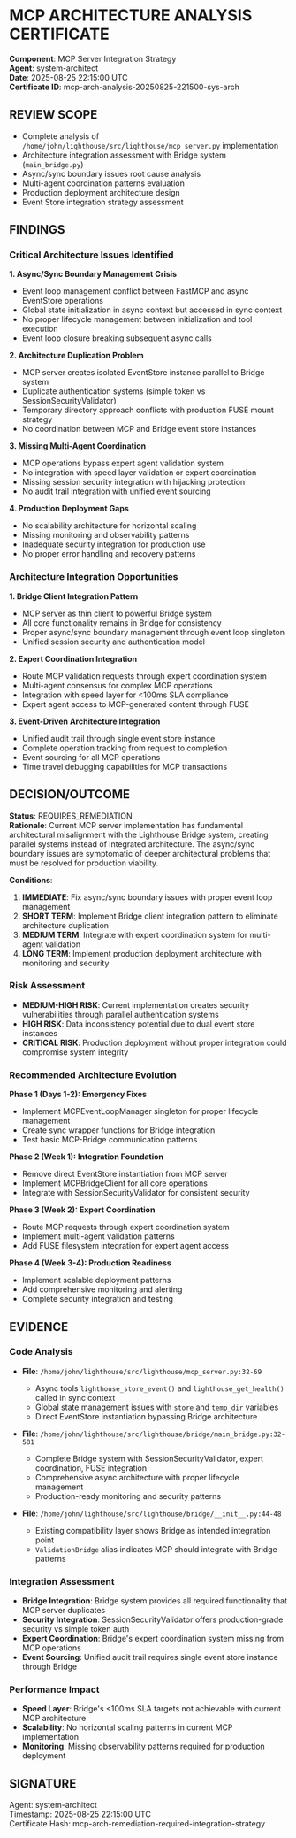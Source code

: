 # MCP ARCHITECTURE ANALYSIS CERTIFICATE

**Component**: MCP Server Integration Strategy  
**Agent**: system-architect  
**Date**: 2025-08-25 22:15:00 UTC  
**Certificate ID**: mcp-arch-analysis-20250825-221500-sys-arch

## REVIEW SCOPE
- Complete analysis of `/home/john/lighthouse/src/lighthouse/mcp_server.py` implementation
- Architecture integration assessment with Bridge system (`main_bridge.py`)
- Async/sync boundary issues root cause analysis
- Multi-agent coordination patterns evaluation
- Production deployment architecture design
- Event Store integration strategy assessment

## FINDINGS

### Critical Architecture Issues Identified

**1. Async/Sync Boundary Management Crisis**
- Event loop management conflict between FastMCP and async EventStore operations
- Global state initialization in async context but accessed in sync context
- No proper lifecycle management between initialization and tool execution
- Event loop closure breaking subsequent async calls

**2. Architecture Duplication Problem**
- MCP server creates isolated EventStore instance parallel to Bridge system
- Duplicate authentication systems (simple token vs SessionSecurityValidator)  
- Temporary directory approach conflicts with production FUSE mount strategy
- No coordination between MCP and Bridge event store instances

**3. Missing Multi-Agent Coordination**
- MCP operations bypass expert agent validation system
- No integration with speed layer validation or expert coordination
- Missing session security integration with hijacking protection
- No audit trail integration with unified event sourcing

**4. Production Deployment Gaps**
- No scalability architecture for horizontal scaling
- Missing monitoring and observability patterns
- Inadequate security integration for production use
- No proper error handling and recovery patterns

### Architecture Integration Opportunities

**1. Bridge Client Integration Pattern**
- MCP server as thin client to powerful Bridge system
- All core functionality remains in Bridge for consistency
- Proper async/sync boundary management through event loop singleton
- Unified session security and authentication model

**2. Expert Coordination Integration**
- Route MCP validation requests through expert coordination system
- Multi-agent consensus for complex MCP operations
- Integration with speed layer for <100ms SLA compliance
- Expert agent access to MCP-generated content through FUSE

**3. Event-Driven Architecture Integration**
- Unified audit trail through single event store instance
- Complete operation tracking from request to completion
- Event sourcing for all MCP operations
- Time travel debugging capabilities for MCP transactions

## DECISION/OUTCOME

**Status**: REQUIRES_REMEDIATION  
**Rationale**: Current MCP server implementation has fundamental architectural misalignment with the Lighthouse Bridge system, creating parallel systems instead of integrated architecture. The async/sync boundary issues are symptomatic of deeper architectural problems that must be resolved for production viability.

**Conditions**: 
1. **IMMEDIATE**: Fix async/sync boundary issues with proper event loop management
2. **SHORT TERM**: Implement Bridge client integration pattern to eliminate architecture duplication
3. **MEDIUM TERM**: Integrate with expert coordination system for multi-agent validation
4. **LONG TERM**: Implement production deployment architecture with monitoring and security

### Risk Assessment
- **MEDIUM-HIGH RISK**: Current implementation creates security vulnerabilities through parallel authentication systems
- **HIGH RISK**: Data inconsistency potential due to dual event store instances
- **CRITICAL RISK**: Production deployment without proper integration could compromise system integrity

### Recommended Architecture Evolution

**Phase 1 (Days 1-2): Emergency Fixes**
- Implement MCPEventLoopManager singleton for proper lifecycle management
- Create sync wrapper functions for Bridge integration
- Test basic MCP-Bridge communication patterns

**Phase 2 (Week 1): Integration Foundation**  
- Remove direct EventStore instantiation from MCP server
- Implement MCPBridgeClient for all core operations
- Integrate with SessionSecurityValidator for consistent security

**Phase 3 (Week 2): Expert Coordination**
- Route MCP requests through expert coordination system
- Implement multi-agent validation patterns
- Add FUSE filesystem integration for expert agent access

**Phase 4 (Week 3-4): Production Readiness**
- Implement scalable deployment patterns
- Add comprehensive monitoring and alerting
- Complete security integration and testing

## EVIDENCE

### Code Analysis
- **File**: `/home/john/lighthouse/src/lighthouse/mcp_server.py:32-69`
  - Async tools `lighthouse_store_event()` and `lighthouse_get_health()` called in sync context
  - Global state management issues with `store` and `temp_dir` variables
  - Direct EventStore instantiation bypassing Bridge architecture

- **File**: `/home/john/lighthouse/src/lighthouse/bridge/main_bridge.py:32-581`
  - Complete Bridge system with SessionSecurityValidator, expert coordination, FUSE integration
  - Comprehensive async architecture with proper lifecycle management
  - Production-ready monitoring and security patterns

- **File**: `/home/john/lighthouse/src/lighthouse/bridge/__init__.py:44-48`
  - Existing compatibility layer shows Bridge as intended integration point
  - `ValidationBridge` alias indicates MCP should integrate with Bridge patterns

### Integration Assessment
- **Bridge Integration**: Bridge system provides all required functionality that MCP server duplicates
- **Security Integration**: SessionSecurityValidator offers production-grade security vs simple token auth
- **Expert Coordination**: Bridge's expert coordination system missing from MCP operations
- **Event Sourcing**: Unified audit trail requires single event store instance through Bridge

### Performance Impact
- **Speed Layer**: Bridge's <100ms SLA targets not achievable with current MCP architecture
- **Scalability**: No horizontal scaling patterns in current MCP implementation
- **Monitoring**: Missing observability patterns required for production deployment

## SIGNATURE
Agent: system-architect  
Timestamp: 2025-08-25 22:15:00 UTC  
Certificate Hash: mcp-arch-remediation-required-integration-strategy